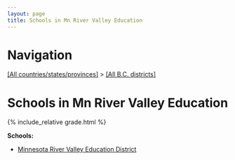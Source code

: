```yaml
---
layout: page
title: Schools in Mn River Valley Education
---
```

# Navigation

[[All countries/states/provinces]](../..) > [[All B.C. districts]](..)

# Schools in Mn River Valley Education

{% include_relative grade.html %}

**Schools:**

- [Minnesota River Valley Education District](Minnesota_River_Valley_Education_District.md)
